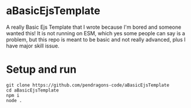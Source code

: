 # aBasicEjsTemplate

A really Basic Ejs Template that I wrote because I'm bored and someone wanted this! It is not running on ESM, which yes some people can say is a problem, but this repo is meant to be basic and not really advanced, plus I have major skill issue.

# Setup and run
```
git clone https://github.com/pendragons-code/aBasicEjsTemplate
cd aBasicEjsTemplate
npm i
node .
```
